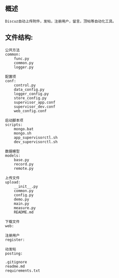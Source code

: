 ## 概述
    Discuz自动上传附件，发帖，注册用户，留言，顶帖等自动化工具。

## 文件结构:
    公共方法
    common:
        func.py
        common.py        
        logger.py

    配置项
    conf:
        control.py
        data_config.py
        logger_config.py
        store_config.py
        supervisor_app.conf
        supervisor_dev.conf
        web_config.conf

    启动脚本项
    scripts:
        mongo.bat
        mongo.sh
        app_supervisorctl.sh
        dev_supervisorctl.sh

    数据模型
    models:
        base.py
        record.py
        remote.py

    上传文件
    upload:
        __init__.py
        common.py
        config.py
        demo.py
        main.py
        measure.py
        README.md
    
    下载文件
    web:

    注册用户
    register:
    
    动发帖
    posting:

    .gitignore
    readme.md
    requirements.txt
